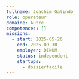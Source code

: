 ```yaml
---
fullname: Joachim Galindo
role: operateur
domaine: Autre
competences: []
missions:
  - start: 2025-05-26
    end: 2025-09-30
    employer: DINUM
    status: independent
    startups:
      - dossierfacile
---
```

